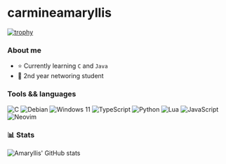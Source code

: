 # carmineamaryllis

[![trophy](https://github-profile-trophy.vercel.app/?username=carmineamaryllis&theme=monokai)](https://github.com/ryo-ma/github-profile-trophy)

### About me
- ⭐ Currently learning ``C`` and ``Java``
- 💉 2nd year networing student

### Tools && languages
<!-- Language badges -->

![C](https://img.shields.io/badge/c-%2300599C.svg?style=for-the-badge&logo=c&logoColor=white&color=1A1B26)
![Debian](https://img.shields.io/badge/Debian-D70A53?style=for-the-badge&logo=debian&logoColor=white&color=1A1B26)
![Windows 11](https://img.shields.io/badge/Windows%2011-%230079d5.svg?style=for-the-badge&logo=Windows%2011&logoColor=white&color=1A1B26)
![TypeScript](https://img.shields.io/badge/typescript-%23007ACC.svg?style=for-the-badge&logo=typescript&logoColor=white&color=1A1B26)
![Python](https://img.shields.io/badge/python-3670A0?style=for-the-badge&logo=python&logoColor=white&color=1A1B26)
![Lua](https://img.shields.io/badge/lua-%232C2D72.svg?style=for-the-badge&logo=lua&logoColor=white&color=1A1B26)
![JavaScript](https://img.shields.io/badge/javascript-%23323330.svg?style=for-the-badge&logo=javascript&logoColor=white&color=1A1B26)
![Neovim](https://img.shields.io/badge/NeoVim-%2357A143.svg?&style=for-the-badge&logo=neovim&logoColor=white&color=1A1B26)

### 📊 Stats

![Amaryllis' GitHub stats](https://github-readme-stats.vercel.app/api?username=carmineamaryllis&show_icons=true&theme=tokyonight)






